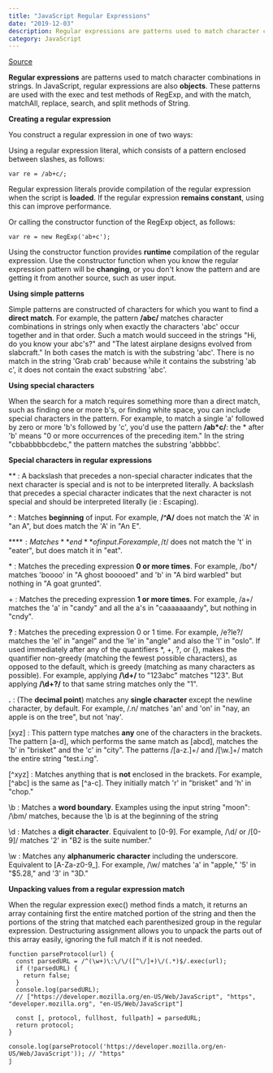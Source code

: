 ```yaml
---
title: "JavaScript Regular Expressions"
date: "2019-12-03"
description: Regular expressions are patterns used to match character combinations in strings. 
category: JavaScript
---
```


[Source]( https://developer.mozilla.org/en-US/docs/Web/JavaScript/Guide/Regular_Expressions )

**Regular expressions** are patterns used to match character combinations in strings. In JavaScript, regular expressions are also **objects**. These patterns are used with the exec and test methods of RegExp, and with the match, matchAll, replace, search, and split methods of String. 

**Creating a regular expression**

You construct a regular expression in one of two ways:

Using a regular expression literal, which consists of a pattern enclosed between slashes, as follows:
```
var re = /ab+c/;
```
Regular expression literals provide compilation of the regular expression when the script is **loaded**. If the regular expression **remains constant**, using this can improve performance.

Or calling the constructor function of the RegExp object, as follows:
```
var re = new RegExp('ab+c');
```
Using the constructor function provides **runtime** compilation of the regular expression. Use the constructor function when you know the regular expression pattern will be **changing**, or you don't know the pattern and are getting it from another source, such as user input.

**Using simple patterns**

Simple patterns are constructed of characters for which you want to find a **direct match**. For example, the pattern **/abc/** matches character combinations in strings only when exactly the characters 'abc' occur together and in that order. Such a match would succeed in the strings "Hi, do you know your abc's?" and "The latest airplane designs evolved from slabcraft." In both cases the match is with the substring 'abc'. There is no match in the string 'Grab crab' because while it contains the substring 'ab c', it does not contain the exact substring 'abc'.

**Using special characters**

When the search for a match requires something more than a direct match, such as finding one or more b's, or finding white space, you can include special characters in the pattern. For example, to match a single 'a' followed by zero or more 'b's followed by 'c', you'd use the pattern **/ab*c/**: the * after 'b' means "0 or more occurrences of the preceding item." In the string "cbbabbbbcdebc," the pattern matches the substring 'abbbbc'.

**Special characters in regular expressions**

**\** : A backslash that precedes a non-special character indicates that the next character is special and is not to be interpreted literally. A backslash that precedes a special character indicates that the next character is not special and should be interpreted literally (ie : Escaping).

**^** : Matches **beginning** of input. For example, **/^A/** does not match the 'A' in "an A", but does match the 'A' in "An E".

**$** : Matches **end** of input. For example, /t$/ does not match the 't' in "eater", but does match it in "eat".

\* : Matches the preceding expression **0 or more times**. For example, /bo*/ matches 'boooo' in "A ghost booooed" and 'b' in "A bird warbled" but nothing in "A goat grunted".
  
\+ : Matches the preceding expression **1 or more times**. For example, /a+/ matches the 'a' in "candy" and all the a's in "caaaaaaandy", but nothing in "cndy".

**?** : Matches the preceding expression 0 or 1 time. For example, /e?le?/ matches the 'el' in "angel" and the 'le' in "angle" and also the 'l' in "oslo". If used immediately after any of the quantifiers *, +, ?, or {}, makes the quantifier non-greedy (matching the fewest possible characters), as opposed to the default, which is greedy (matching as many characters as possible). For example, applying **/\d+/** to "123abc" matches "123". But applying **/\d+?/** to that same string matches only the "1".

**.** : (The **decimal point**) matches any **single character** except the newline character, by default. For example, /.n/ matches 'an' and 'on' in "nay, an apple is on the tree", but not 'nay'.

[xyz] : This pattern type matches **any** one of the characters in the brackets. The pattern [a-d], which performs the same match as [abcd], matches the 'b' in "brisket" and the 'c' in "city". The patterns /[a-z.]+/ and /[\w.]+/ match the entire string "test.i.ng".

\[^xyz] : Matches anything that is **not** enclosed in the brackets. For example, \[^abc] is the same as \[^a-c]. They initially match 'r' in "brisket" and 'h' in "chop."

\b : Matches a **word boundary**. Examples using the input string "moon": /\bm/ matches, because the \b is at the beginning of the string

\d : Matches a **digit character**. Equivalent to [0-9]. For example, /\d/ or /[0-9]/ matches '2' in "B2 is the suite number."

\w : Matches any **alphanumeric character** including the underscore. Equivalent to [A-Za-z0-9_]. For example, /\w/ matches 'a' in "apple," '5' in "$5.28," and '3' in "3D."

**Unpacking values from a regular expression match**

When the regular expression exec() method finds a match, it returns an array containing first the entire matched portion of the string and then the portions of the string that matched each parenthesized group in the regular expression. Destructuring assignment allows you to unpack the parts out of this array easily, ignoring the full match if it is not needed.

```
function parseProtocol(url) { 
  const parsedURL = /^(\w+)\:\/\/([^\/]+)\/(.*)$/.exec(url);
  if (!parsedURL) {
    return false;
  }
  console.log(parsedURL); 
  // ["https://developer.mozilla.org/en-US/Web/JavaScript", "https", "developer.mozilla.org", "en-US/Web/JavaScript"]

  const [, protocol, fullhost, fullpath] = parsedURL;
  return protocol;
}

console.log(parseProtocol('https://developer.mozilla.org/en-US/Web/JavaScript')); // "https"
j
```
